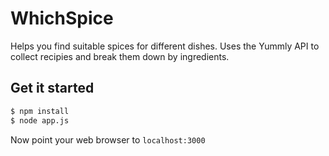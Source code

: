 # WhichSpice
Helps you find suitable spices for different dishes. Uses the Yummly API to collect recipies and break them down by ingredients.

## Get it started
```bash
$ npm install
$ node app.js
```
Now point your web browser to `localhost:3000`
